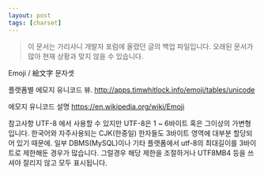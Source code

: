 ```yaml
---
layout: post
tags: [charset]
---
```


> 이 문서는 가리사니 개발자 포럼에 올렸던 글의 백업 파일입니다.
오래된 문서가 많아 현재 상황과 맞지 않을 수 있습니다.


Emoji / 絵文字 문자셋

플랫폼별 에모지 유니코드 뷰.
http://apps.timwhitlock.info/emoji/tables/unicode

에모지 유니코드 설명
https://en.wikipedia.org/wiki/Emoji

참고사항
UTF-8 에서 사용할 수 있지만 UTF-8은 1 ~ 6바이트 혹은 그이상의 가변형입니다.
한국어와 자주사용되는 CJK(한중일) 한자들도 3바이트 영역에 대부분 할당되어 있기 때문에.
일부 DBMS(MySQL)이나 기타 플랫폼에서 utf-8의 최대길이를 3바이트로 제한해둔 경우가 많습니다. 그럴경우 해당 제한을 조절하거나 UTF8MB4 등을 쓰셔야 잘리지 않고 모두 표시됩니다.